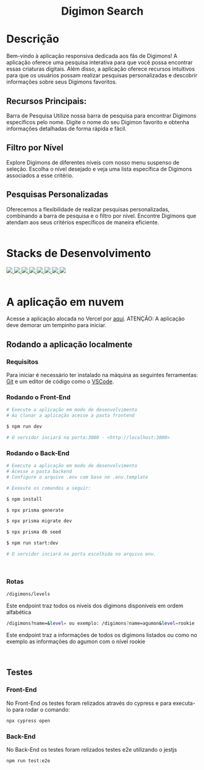 <h1 align="center">Digimon Search</h1>

# Descrição
Bem-vindo à  aplicação responsiva dedicada aos fãs de Digimons! A aplicação oferece uma pesquisa interativa para que você possa encontrar essas criaturas digitais. Além disso, a aplicação oferece recursos intuitivos para que os usuários possam realizar pesquisas personalizadas e descobrir informações sobre seus Digimons favoritos.

## Recursos Principais:
Barra de Pesquisa
Utilize nossa barra de pesquisa para encontrar Digimons específicos pelo nome. Digite o nome do seu Digimon favorito e obtenha informações detalhadas de forma rápida e fácil.

## Filtro por Nível
Explore Digimons de diferentes níveis com nosso menu suspenso de seleção. Escolha o nível desejado e veja uma lista específica de Digimons associados a esse critério.

## Pesquisas Personalizadas
Oferecemos a flexibilidade de realizar pesquisas personalizadas, combinando a barra de pesquisa e o filtro por nível. Encontre Digimons que atendam aos seus critérios específicos de maneira eficiente.
<br><br>

# Stacks de Desenvolvimento

<div>
  <a href="https://typescript.info/">
    <img src="https://img.shields.io/badge/typescript-339933?style=for-the-badge&logo=typescript&color=black" />
  </a>
  <a href="https://Next-black.com/docs">
    <img src="https://img.shields.io/badge/Next.js-339933?style=for-the-badge&logo=next.js&color=black" />
  </a>
  <a href="https://tailwindcss.com/docs">
    <img src="https://img.shields.io/badge/TailwindCSS-339933?style=for-the-badge&logo=tailwind-css&color=black" />
  </a>
    <a href="https://dev.mysql.com/doc/">
    <img src="https://img.shields.io/badge/MySQL-339933?style=for-the-badge&logo=mysql&color=black" />
  </a>
    <a href="https://www.prisma.io/">
    <img src="https://img.shields.io/badge/prisma-339933?style=for-the-badge&logo=prisma&color=black" /> 
  </a>
    <a href="https://docs.nestjs.com/">
    <img src="https://img.shields.io/badge/nestjs-339933?style=for-the-badge&logo=Nestjs&color=black" /> 
  </a>
  <a href="https://docs.cypress.com/">
    <img src="https://img.shields.io/badge/cypress-339933?style=for-the-badge&logo=Cypress&color=black" /> 
  </a>
  <a href="https://jest.io/docs/v4/">
    <img src="https://img.shields.io/badge/jest-339933?style=for-the-badge&logo=jest&color=black" /> 
  </a>
  
</div>
<br>

# A aplicação em nuvem

Acesse a aplicação alocada no Vercel por <a href="https://teste-tecnico-digimon.vercel.app/"> aqui<a/>.
ATENÇÃO: A aplicação deve demorar um tempinho para iniciar.

## Rodando a aplicação localmente

### Requisitos

Para iniciar é necessário ter instalado na máquina as seguintes ferramentas:
[Git](https://git-scm.com) e um editor de código como o [VSCode](https://code.visualstudio.com/).

### Rodando o Front-End 

```bash
# Execute a aplicação em modo de desenvolvimento
# Ao clonar a aplicação acesse a pasta frontend

$ npm run dev

# O servidor inciará na porta:3000 - <http://localhost:3000>
```

### Rodando o Back-End

```bash
# Execute a aplicação em modo de desenvolvimento
# Acesse a pasta backend
# Configure o arquivo .env com base no .env.template

# Exexute os comandos a seguir:

$ npm install

$ npx prisma generate

$ npx prisma migrate dev

$ npx prisma db seed

$ npm run start:dev

# O servidor inciará na porta escolhida no arquivo env.
```
<br>

### Rotas

```bash 
/digimons/levels
```

Este endpoint traz todos os níveis dos digimons disponíveis em ordem alfabética

```bash 
/digimons?name=&level= ou exemplo: /digimons?name=agumon&level=rookie
```

Este endpoint traz a informações de todos os digimons listados ou como no exemplo as informações do agumon com o nível rookie

<br>

## Testes

### Front-End 

No Front-End os testes foram relizados através do cypress e para executa-lo para rodar o comando:

```bash
npx cypress open
```
### Back-End 

No Back-End os testes foram relizados testes e2e utilizando o jestjs

```bash
npm run test:e2e
```
